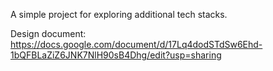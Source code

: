 A simple project for exploring additional tech stacks.

Design document:
https://docs.google.com/document/d/17Lq4dodSTdSw6Ehd-1bQFBLaZiZ6JNK7NlH90sB4Dhg/edit?usp=sharing

